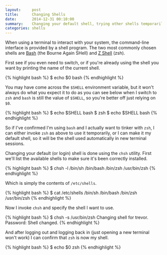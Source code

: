 ```yaml
---
layout:     post
title:      Changing Shells
date:       2014-12-31 00:10:00
summary:    Changing your default shell, trying other shells temporarily.
categories: shells
---
```


When using a terminal to interact with your system, the command-line interface is provided by a shell program. The two most commonly chosen shells are [Bash](https://www.gnu.org/software/bash/) (the Bourne Again SHell) and [Z Shell](http://www.zsh.org/) (zsh).

First see if you even need to switch, or if you're already using the shell you want by printing the name of the current shell.

{% highlight bash %}
$ echo $0
bash
{% endhighlight %}

You may have come across the `$SHELL` environment variable, but it won't always do what you expect it to do as you can see below when I switch to `zsh` and `bash` is still the value of `$SHELL`, so you're better off just relying on `$0`.

{% highlight bash %}
$ echo $SHELL
bash
$ zsh
$ echo $SHELL
bash
{% endhighlight %}

So if I've confirmed I'm using `bash` and I actually want to tinker with `zsh`, I can either invoke `zsh` as above to use it temporarily, or I can make it my default shell, so it will be the shell used automatically in new terminal sessions.

Changing your default (or login) shell is done using the `chsh` utility. First we'll list the available shells to make sure it's been correctly installed.

{% highlight bash %}
$ chsh -l
/bin/sh
/bin/bash
/bin/zsh
/usr/bin/zsh
{% endhighlight %}

Which is simply the contents of `/etc/shells`.

{% highlight bash %}
$ cat /etc/shells
/bin/sh
/bin/bash
/bin/zsh
/usr/bin/zsh
{% endhighlight %}

Now I invoke `chsh` and specify the shell I want to use.

{% highlight bash %}
$ chsh -s /usr/bin/zsh
Changing shell for trevor.
Password:
Shell changed.
{% endhighlight %}

And after logging out and logging back in (just opening a new terminal won't work) I can confirm that `zsh` is now my shell.

{% highlight bash %}
$ echo $0
zsh
{% endhighlight %}


